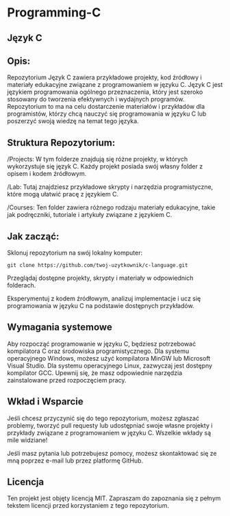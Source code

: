 # **Programming-C**

## **Język C**

## **Opis:**
Repozytorium Język C zawiera przykładowe projekty, kod źródłowy i materiały edukacyjne związane z programowaniem w języku C. Język C jest językiem programowania ogólnego przeznaczenia, który jest szeroko stosowany do tworzenia efektywnych i wydajnych programów. Repozytorium to ma na celu dostarczenie materiałów i przykładów dla programistów, którzy chcą nauczyć się programowania w języku C lub poszerzyć swoją wiedzę na temat tego języka.

## **Struktura Repozytorium:**
/Projects: W tym folderze znajdują się różne projekty, w których wykorzystuje się język C. Każdy projekt posiada swój własny folder z opisem i kodem źródłowym.

/Lab: Tutaj znajdziesz przykładowe skrypty i narzędzia programistyczne, które mogą ułatwić pracę z językiem C.

/Courses: Ten folder zawiera różnego rodzaju materiały edukacyjne, takie jak podręczniki, tutoriale i artykuły związane z językiem C.

## **Jak zacząć:**
Sklonuj repozytorium na swój lokalny komputer:
```
git clone https://github.com/twoj-uzytkownik/c-language.git
```

Przeglądaj dostępne projekty, skrypty i materiały w odpowiednich folderach.

Eksperymentuj z kodem źródłowym, analizuj implementacje i ucz się programowania w języku C na podstawie dostępnych przykładów.

## **Wymagania systemowe**
Aby rozpocząć programowanie w języku C, będziesz potrzebować kompilatora C oraz środowiska programistycznego. Dla systemu operacyjnego Windows, możesz użyć kompilatora MinGW lub Microsoft Visual Studio. Dla systemu operacyjnego Linux, zazwyczaj jest dostępny kompilator GCC. Upewnij się, że masz odpowiednie narzędzia zainstalowane przed rozpoczęciem pracy.

## **Wkład i Wsparcie**
Jeśli chcesz przyczynić się do tego repozytorium, możesz zgłaszać problemy, tworzyć pull requesty lub udostępniać swoje własne projekty i przykłady związane z programowaniem w języku C. Wszelkie wkłady są mile widziane!

Jeśli masz pytania lub potrzebujesz pomocy, możesz skontaktować się ze mną poprzez e-mail lub przez platformę GitHub.

## **Licencja**
Ten projekt jest objęty licencją MIT. Zapraszam do zapoznania się z pełnym tekstem licencji przed korzystaniem z tego repozytorium.
